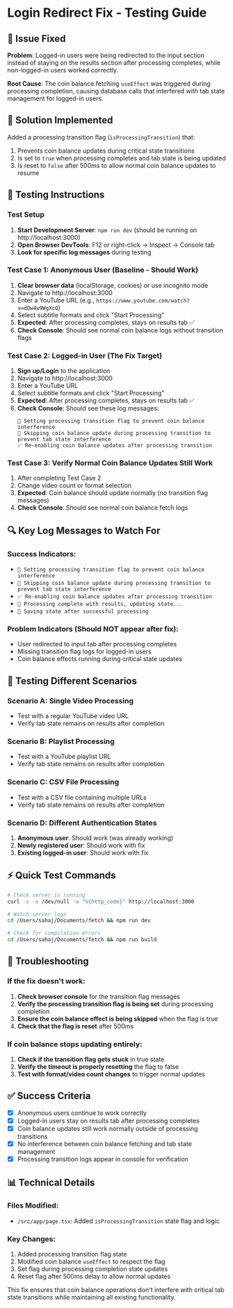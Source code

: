 # Login Redirect Fix - Testing Guide

## 🎯 Issue Fixed
**Problem**: Logged-in users were being redirected to the input section instead of staying on the results section after processing completes, while non-logged-in users worked correctly.

**Root Cause**: The coin balance fetching `useEffect` was triggered during processing completion, causing database calls that interfered with tab state management for logged-in users.

## 🔧 Solution Implemented
Added a processing transition flag (`isProcessingTransition`) that:
1. Prevents coin balance updates during critical state transitions
2. Is set to `true` when processing completes and tab state is being updated
3. Is reset to `false` after 500ms to allow normal coin balance updates to resume

## 🧪 Testing Instructions

### Test Setup
1. **Start Development Server**: `npm run dev` (should be running on http://localhost:3000)
2. **Open Browser DevTools**: F12 or right-click → Inspect → Console tab
3. **Look for specific log messages** during testing

### Test Case 1: Anonymous User (Baseline - Should Work)
1. **Clear browser data** (localStorage, cookies) or use incognito mode
2. Navigate to http://localhost:3000
3. Enter a YouTube URL (e.g., `https://www.youtube.com/watch?v=dQw4w9WgXcQ`)
4. Select subtitle formats and click "Start Processing"
5. **Expected**: After processing completes, stays on results tab ✅
6. **Check Console**: Should see normal coin balance logs without transition flags

### Test Case 2: Logged-in User (The Fix Target)
1. **Sign up/Login** to the application
2. Navigate to http://localhost:3000
3. Enter a YouTube URL
4. Select subtitle formats and click "Start Processing"
5. **Expected**: After processing completes, stays on results tab ✅
6. **Check Console**: Should see these log messages:
   ```
   🚫 Setting processing transition flag to prevent coin balance interference
   🚫 Skipping coin balance update during processing transition to prevent tab state interference
   ✅ Re-enabling coin balance updates after processing transition
   ```

### Test Case 3: Verify Normal Coin Balance Updates Still Work
1. After completing Test Case 2
2. Change video count or format selection
3. **Expected**: Coin balance should update normally (no transition flag messages)
4. **Check Console**: Should see normal coin balance fetch logs

## 🔍 Key Log Messages to Watch For

### Success Indicators:
- `🚫 Setting processing transition flag to prevent coin balance interference`
- `🚫 Skipping coin balance update during processing transition to prevent tab state interference` 
- `✅ Re-enabling coin balance updates after processing transition`
- `🎉 Processing complete with results, updating state...`
- `💾 Saving state after successful processing`

### Problem Indicators (Should NOT appear after fix):
- User redirected to input tab after processing completes
- Missing transition flag logs for logged-in users
- Coin balance effects running during critical state updates

## 🔄 Testing Different Scenarios

### Scenario A: Single Video Processing
- Test with a regular YouTube video URL
- Verify tab state remains on results after completion

### Scenario B: Playlist Processing  
- Test with a YouTube playlist URL
- Verify tab state remains on results after completion

### Scenario C: CSV File Processing
- Test with a CSV file containing multiple URLs
- Verify tab state remains on results after completion

### Scenario D: Different Authentication States
1. **Anonymous user**: Should work (was already working)
2. **Newly registered user**: Should work with fix
3. **Existing logged-in user**: Should work with fix

## ⚡ Quick Test Commands

```bash
# Check server is running
curl -s -o /dev/null -w "%{http_code}" http://localhost:3000

# Watch server logs
cd /Users/sahaj/Documents/fetch && npm run dev

# Check for compilation errors
cd /Users/sahaj/Documents/fetch && npm run build
```

## 🐛 Troubleshooting

### If the fix doesn't work:
1. **Check browser console** for the transition flag messages
2. **Verify the processing transition flag is being set** during processing completion
3. **Ensure the coin balance effect is being skipped** when the flag is true
4. **Check that the flag is reset** after 500ms

### If coin balance stops updating entirely:
1. **Check if the transition flag gets stuck** in true state
2. **Verify the timeout is properly resetting** the flag to false
3. **Test with format/video count changes** to trigger normal updates

## ✅ Success Criteria
- [x] Anonymous users continue to work correctly
- [x] Logged-in users stay on results tab after processing completes
- [x] Coin balance updates still work normally outside of processing transitions
- [x] No interference between coin balance fetching and tab state management
- [x] Processing transition logs appear in console for verification

## 📊 Technical Details

### Files Modified:
- `/src/app/page.tsx`: Added `isProcessingTransition` state flag and logic

### Key Changes:
1. Added processing transition flag state
2. Modified coin balance `useEffect` to respect the flag
3. Set flag during processing completion state updates
4. Reset flag after 500ms delay to allow normal updates

This fix ensures that coin balance operations don't interfere with critical tab state transitions while maintaining all existing functionality.
